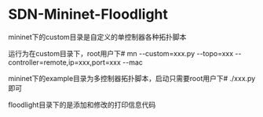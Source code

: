 # SDN-Mininet-Floodlight

mininet下的custom目录是自定义的单控制器各种拓扑脚本

运行为在custom目录下，root用户下# mn --custom=xxx.py --topo=xxx --controller=remote,ip=xxx,port=xxx --mac

mininet下的example目录为多控制器拓扑脚本，启动只需要root用户下# ./xxx.py 即可

floodlight目录下的是添加和修改的打印信息代码
